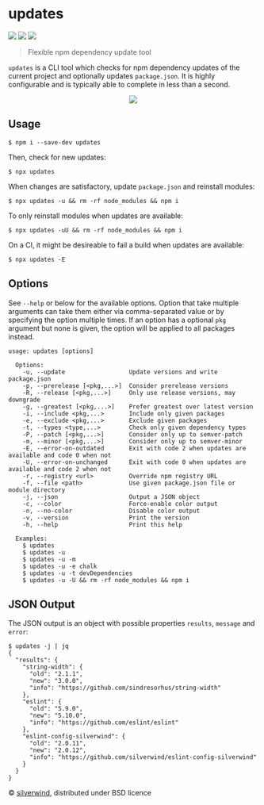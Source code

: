 # updates
[![](https://img.shields.io/npm/v/updates.svg?style=flat)](https://www.npmjs.org/package/updates) [![](https://img.shields.io/npm/dm/updates.svg)](https://www.npmjs.org/package/updates) [![](https://api.travis-ci.org/silverwind/updates.svg?style=flat)](https://travis-ci.org/silverwind/updates)
> Flexible npm dependency update tool

`updates` is a CLI tool which checks for npm dependency updates of the current project and optionally updates `package.json`. It is highly configurable and is typically able to complete in less than a second.

<p align="center">
  <img src="https://i.imgur.com/tI7rp0g.png"/>
</p>

## Usage

```console
$ npm i --save-dev updates
```

Then, check for new updates:
```console
$ npx updates
```

When changes are satisfactory, update `package.json` and reinstall modules:
```console
$ npx updates -u && rm -rf node_modules && npm i
```

To only reinstall modules when updates are available:
```console
$ npx updates -uU && rm -rf node_modules && npm i
```

On a CI, it might be desireable to fail a build when updates are available:
```console
$ npx updates -E
```

## Options

See `--help` or below for the available options. Option that take multiple arguments can take them either via comma-separated value or by specifying the option multiple times. If an option has a optional `pkg` argument but none is given, the option will be applied to all packages instead.

```
usage: updates [options]

  Options:
    -u, --update                  Update versions and write package.json
    -p, --prerelease [<pkg,...>]  Consider prerelease versions
    -R, --release [<pkg,...>]     Only use release versions, may downgrade
    -g, --greatest [<pkg,...>]    Prefer greatest over latest version
    -i, --include <pkg,...>       Include only given packages
    -e, --exclude <pkg,...>       Exclude given packages
    -t, --types <type,...>        Check only given dependency types
    -P, --patch [<pkg,...>]       Consider only up to semver-patch
    -m, --minor [<pkg,...>]       Consider only up to semver-minor
    -E, --error-on-outdated       Exit with code 2 when updates are available and code 0 when not
    -U, --error-on-unchanged      Exit with code 0 when updates are available and code 2 when not
    -r, --registry <url>          Override npm registry URL
    -f, --file <path>             Use given package.json file or module directory
    -j, --json                    Output a JSON object
    -c, --color                   Force-enable color output
    -n, --no-color                Disable color output
    -v, --version                 Print the version
    -h, --help                    Print this help

  Examples:
    $ updates
    $ updates -u
    $ updates -u -m
    $ updates -u -e chalk
    $ updates -u -t devDependencies
    $ updates -u -U && rm -rf node_modules && npm i
```

## JSON Output

The JSON output is an object with possible properties `results`, `message` and `error`:

```console
$ updates -j | jq
{
  "results": {
    "string-width": {
      "old": "2.1.1",
      "new": "3.0.0",
      "info": "https://github.com/sindresorhus/string-width"
    },
    "eslint": {
      "old": "5.9.0",
      "new": "5.10.0",
      "info": "https://github.com/eslint/eslint"
    },
    "eslint-config-silverwind": {
      "old": "2.0.11",
      "new": "2.0.12",
      "info": "https://github.com/silverwind/eslint-config-silverwind"
    }
  }
}
```

© [silverwind](https://github.com/silverwind), distributed under BSD licence
